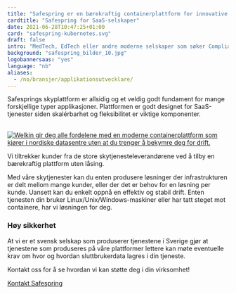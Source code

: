 ```yaml
---
title: "Safespring er en bærekraftig containerplattform for innovative selskaper"
cardtitle: "Safespring for SaaS-selskaper"
date: 2021-06-28T10:47:25+01:00
card: "safespring-kubernetes.svg"
draft: false
intro: "MedTech, EdTech eller andre moderne selskaper som søker Compliant Kubernetes, databasetjenester og mer."
background: "safespring_bilder_10.jpg"
logobannersaas: "yes"
language: "nb"
aliases:
  - /no/bransjer/applikationsutvecklare/
---
```


<div class="ingress"><p>Safesprings skyplattform er allsidig og et veldig godt fundament for mange forskjellige typer applikasjoner. Plattformen er godt designet for SaaS-tjenester siden skalérbarhet og fleksibilitet er viktige komponenter.</p></div>

<br>
<a href="/tjenester/compliant-kubernetes/"><img alt="Welkin gir deg alle fordelene med en moderne containerplattform som kjører i nordiske datasentre uten at du trenger å bekymre deg for drift." src="/img/saas/safespring-kubernetes.gif"></a>
<br>

Vi tiltrekker kunder fra de store skytjenesteleverandørene ved å tilby en bærekraftig plattform uten låsing.

Med våre skytjenester kan du enten produsere løsninger der infrastrukturen er delt mellom mange kunder, eller der det er behov for en løsning per kunde. Uansett kan du enkelt oppnå en effektiv og stabil drift. Enten tjenesten din bruker Linux/Unix/Windows-maskiner eller har tatt steget mot containere, har vi løsningen for deg.

### Høy sikkerhet

At vi er et svensk selskap som produserer tjenestene i Sverige gjør at tjenestene som produseres på våre plattformer lettere kan møte eventuelle krav om hvor og hvordan sluttbrukerdata lagres i din tjeneste.

Kontakt oss for å se hvordan vi kan støtte deg i din virksomhet!

<a href="/kontakt" id="text-button">Kontakt Safespring</a>
